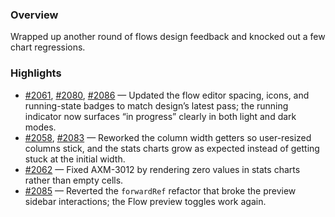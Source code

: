 ### Overview
Wrapped up another round of flows design feedback and knocked out a few chart regressions.

### Highlights
- [#2061](https://github.com/axiomhq/app/pull/2061), [#2080](https://github.com/axiomhq/app/pull/2080), [#2086](https://github.com/axiomhq/app/pull/2086) — Updated the flow editor spacing, icons, and running-state badges to match design’s latest pass; the running indicator now surfaces “in progress” clearly in both light and dark modes.
- [#2058](https://github.com/axiomhq/app/pull/2058), [#2083](https://github.com/axiomhq/app/pull/2083) — Reworked the column width getters so user-resized columns stick, and the stats charts grow as expected instead of getting stuck at the initial width.
- [#2062](https://github.com/axiomhq/app/pull/2062) — Fixed AXM-3012 by rendering zero values in stats charts rather than empty cells.
- [#2085](https://github.com/axiomhq/app/pull/2085) — Reverted the `forwardRef` refactor that broke the preview sidebar interactions; the Flow preview toggles work again.
